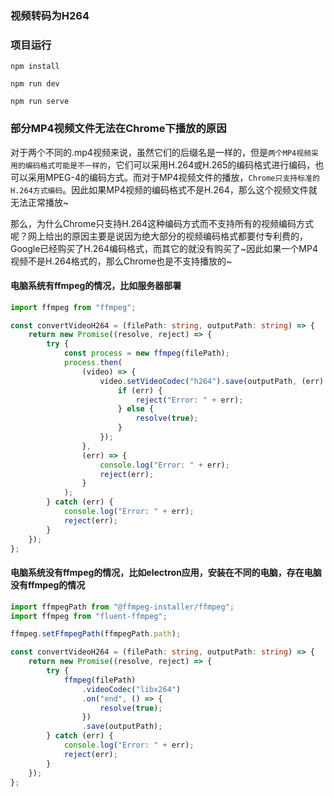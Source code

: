 ### 视频转码为H264

### 项目运行
```shell
npm install

npm run dev

npm run serve
```

### 部分MP4视频文件无法在Chrome下播放的原因
对于两个不同的.mp4视频来说，虽然它们的后缀名是一样的，但是`两个MP4视频采用的编码格式可能是不一样的`，它们可以采用H.264或H.265的编码格式进行编码，也可以采用MPEG-4的编码方式。而对于MP4视频文件的播放，`Chrome只支持标准的H.264方式编码`。因此如果MP4视频的编码格式不是H.264，那么这个视频文件就无法正常播放~

那么，为什么Chrome只支持H.264这种编码方式而不支持所有的视频编码方式呢？网上给出的原因主要是说因为绝大部分的视频编码格式都要付专利费的，Google已经购买了H.264编码格式，而其它的就没有购买了~因此如果一个MP4视频不是H.264格式的，那么Chrome也是不支持播放的~

#### 电脑系统有ffmpeg的情况，比如服务器部署
```ts
import ffmpeg from "ffmpeg";

const convertVideoH264 = (filePath: string, outputPath: string) => {
    return new Promise((resolve, reject) => {
        try {
            const process = new ffmpeg(filePath);
            process.then(
                (video) => {
                    video.setVideoCodec("h264").save(outputPath, (err) => {
                        if (err) {
                            reject("Error: " + err);
                        } else {
                            resolve(true);
                        }
                    });
                },
                (err) => {
                    console.log("Error: " + err);
                    reject(err);
                }
            );
        } catch (err) {
            console.log("Error: " + err);
            reject(err);
        }
    });
};
```

#### 电脑系统没有ffmpeg的情况，比如electron应用，安装在不同的电脑，存在电脑没有ffmpeg的情况
```ts
import ffmpegPath from "@ffmpeg-installer/ffmpeg";
import ffmpeg from "fluent-ffmpeg";

ffmpeg.setFfmpegPath(ffmpegPath.path);

const convertVideoH264 = (filePath: string, outputPath: string) => {
    return new Promise((resolve, reject) => {
        try {
            ffmpeg(filePath)
                .videoCodec("libx264")
                .on("end", () => {
                    resolve(true);
                })
                .save(outputPath);
        } catch (err) {
            console.log("Error: " + err);
            reject(err);
        }
    });
};
```

